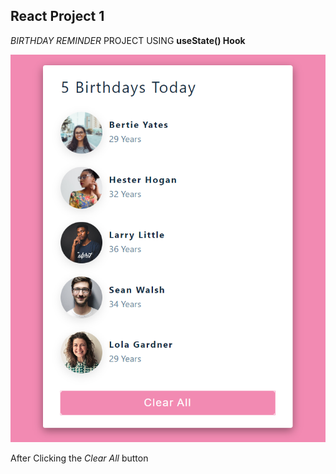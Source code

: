 ## React Project 1

_BIRTHDAY REMINDER_ PROJECT USING **useState() Hook**

![screenshot](Capture.png)

After Clicking the
_Clear All_ button
